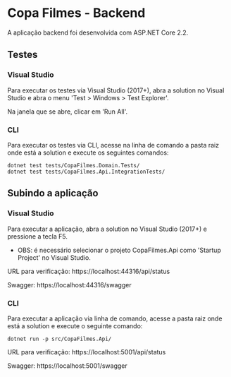# Copa Filmes - Backend

A aplicação backend foi desenvolvida com ASP.NET Core 2.2.

## Testes

### Visual Studio

Para executar os testes via Visual Studio (2017+), abra a solution no Visual Studio e abra o menu 'Test > Windows > Test Explorer'.

Na janela que se abre, clicar em 'Run All'.

### CLI

Para executar os testes via CLI, acesse na linha de comando a pasta raiz onde está a solution e execute os seguintes comandos:

    dotnet test tests/CopaFilmes.Domain.Tests/
    dotnet test tests/CopaFilmes.Api.IntegrationTests/

 
## Subindo a aplicação

### Visual Studio

Para executar a aplicação, abra a solution no Visual Studio (2017+) e pressione a tecla F5.

- OBS: é necessário selecionar o projeto CopaFilmes.Api como 'Startup Project' no Visual Studio.

URL para verificação: https://localhost:44316/api/status

Swagger: https://localhost:44316/swagger

### CLI

Para executar a aplicação via linha de comando, acesse a pasta raiz onde está a solution e execute o seguinte comando:

    dotnet run -p src/CopaFilmes.Api/

URL para verificação: https://localhost:5001/api/status

Swagger: https://localhost:5001/swagger
